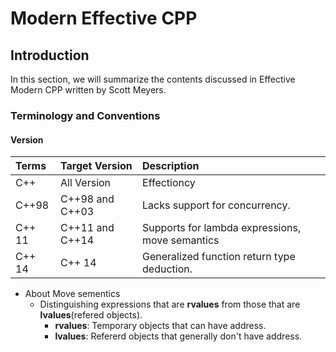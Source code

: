 
# Modern Effective CPP
## Introduction
In this section, we will summarize the contents discussed in Effective Modern CPP written by Scott Meyers.

###  Terminology and Conventions
#### Version 
| Terms         | Target Version    | Description                                       |   
|:---           | :---              |:---                                               |   
| C++           | All Version       | Effectioncy                                       |
| C++98         | C++98 and C++03   | Lacks support for concurrency.                    |
| C++ 11        | C++11 and C++14   | Supports for lambda expressions, move semantics   |  
| C++ 14        | C++ 14            | Generalized function return type deduction.       |

- About Move sementics
    - Distinguishing expressions that are __rvalues__ from those that are __lvalues__(refered objects).
        - __rvalues__: Temporary objects that can have address.
        - __lvalues__: Refererd objects that generally don't have address.